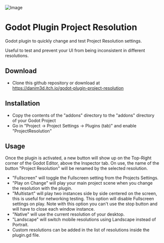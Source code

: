 ![Image](https://img.itch.zone/aW1hZ2UvMTM3ODU2OC84MDI4MDExLnBuZw==/original/ZQ1nVq.png)

# Godot Plugin Project Resolution

Godot plugin to quickly change and test Project Resolution settings.

Useful to test and prevent your UI from being inconsistent in different resolutions.

## Download

- Clone this github repository or download at https://danim3d.itch.io/godot-plugin-project-resolution


## Installation

- Copy the contents of the "addons" directory to the "addons" directory of your Godot Project
- Go in "Project -> Project Settings -> Plugins (tab)" and enable "ProjectResolution"


## Usage

Once the plugin is activated, a new button will show up on the Top-Right corner of the Godot Editor, above the Inspector tab. On use, the name of the button "Project Resolution" will be renamed by the selected resolution.

- "Fullscreen" will toggle the Fullscreen setting from the Projects Settings.
- "Play on Change" will play your main project scene when you change the resolution with the plugin.
- "Multistart" will play two instances side by side centered on the screen, this is useful for networking testing. This option will disable Fullscreen settings on play. Note with this option you can't use the stop button and will have to close each window instance.
- "Native" will use the current resolution of your desktop.
- "Landscape" will switch mobile resolutions using Landscape instead of Portrait.
- Custom resolutions can be added in the list of resolutions inside the plugin.gd file.
